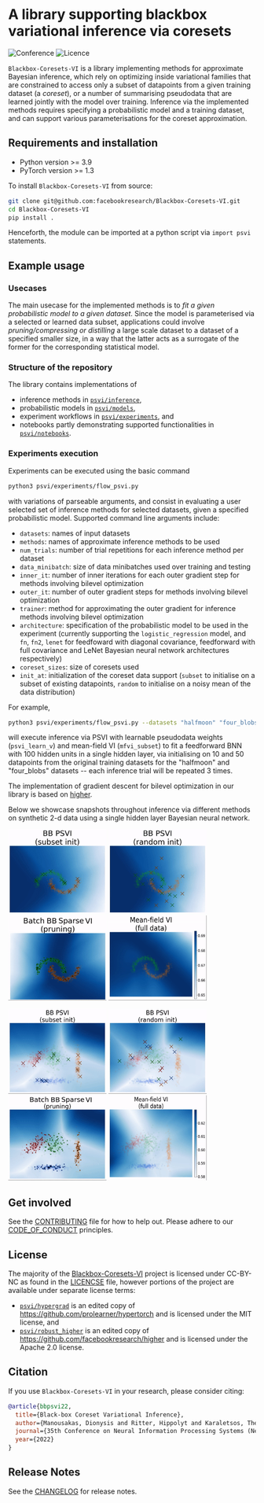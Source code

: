 

# A library supporting blackbox variational inference via coresets
![Conference](https://img.shields.io/badge/NeurIPS-2022-informational.svg) ![Licence](https://img.shields.io/badge/licence-CC--BY--NC-green.svg) 

`Blackbox-Coresets-VI` is a library implementing methods for approximate Bayesian inference, which rely on optimizing inside variational families that are constrained to access only a subset of datapoints from a given training dataset (a *coreset*), or a number of summarising pseudodata that are learned jointly with the model over training. Inference via the implemented methods requires specifying a probabilistic model and a training dataset, and can support various parameterisations for the coreset approximation.

## Requirements and installation

* Python version >= 3.9
* PyTorch version >= 1.3

To install `Blackbox-Coresets-VI` from source:
```bash
git clone git@github.com:facebookresearch/Blackbox-Coresets-VI.git
cd Blackbox-Coresets-VI
pip install .
```

Henceforth, the module can be imported at a python script via `import psvi` statements.


## Example usage

### Usecases

The main usecase for the implemented methods is to *fit a given probabilistic model to a given dataset*. Since the model is parameterised via a selected or learned data subset, applications could involve *pruning/compressing or distilling* a large scale dataset to a dataset of a specified smaller size, in a way that the latter acts as a surrogate of the former for the corresponding statistical model.

### Structure of the repository

The library contains implementations of
* inference methods in [`psvi/inference`](psvi/inference),
* probabilistic models in [`psvi/models`](psvi/models), 
* experiment workflows in [`psvi/experiments`](psvi/experiments), and
* notebooks partly demonstrating supported functionalities in [`psvi/notebooks`](psvi/notebooks).

### Experiments execution

Experiments can be executed using the basic command
```bash
python3 psvi/experiments/flow_psvi.py
```
with variations of parseable arguments, and
consist in evaluating a user selected set of inference methods for selected datasets, given a specified probabilistic model. Supported command line arguments include:
* `datasets`: names of input datasets
* `methods`: names of approximate inference methods to be used
* `num_trials`: number of trial repetitions for each inference method per dataset
* `data_minibatch`: size of data minibatches used over training and testing
* `inner_it`: number of inner iterations for each outer gradient step for methods involving bilevel optimization
* `outer_it`: number of outer gradient steps for methods involving bilevel optimization
* `trainer`: method for approximating the outer gradient for inference methods involving bilevel optimization
* `architecture`: specification of the probabilistic model to be used in the experiment (currently supporting the  `logistic_regression` model, and `fn`, `fn2`, `lenet` for feedfoward with diagonal covariance, feedforward with full covariance and LeNet Bayesian neural network architectures respectively)
* `coreset_sizes`: size of coresets used
* `init_at`: initialization of the coreset data support (`subset` to initialise on a subset of existing datapoints, `random` to initialise on a noisy mean of the data distribution)

For example,
```bash
python3 psvi/experiments/flow_psvi.py --datasets "halfmoon" "four_blobs" --architecture "fn" --n_hidden 100 --methods "psvi_learn_v" "mfvi_subset" --coreset_sizes 10 50 --init_at "subsample" --num_trials 3 
```
will execute inference via PSVI with learnable pseudodata weights (`psvi_learn_v`) and mean-field VI (`mfvi_subset`) to fit a feedforward BNN with 100 hidden units in a single hidden layer, via initialising on 10 and 50 datapoints from the original training datasets for the "halfmoon" and "four_blobs" datasets -- each inference trial will be repeated 3 times.

The implementation of gradient descent for bilevel optimization in our library is based on [higher](https://github.com/facebookresearch/higher).

Below we showcase snapshots throughout inference via different methods on synthetic 2-d data using a single hidden layer Bayesian neural network.

<img src="psvi/auxiliary/hm_subset.gif" width="200" height="173"/> <img src="psvi/auxiliary/hm_random.gif" width="200" height="173"/> <img src="psvi/auxiliary/hm_prune.gif" width="200" height="173"/> <img src="psvi/auxiliary/hm_mf.gif" width="200" height="173"/>

<img src="psvi/auxiliary/fb_subset.gif" width="200" height="173"/> <img src="psvi/auxiliary/fb_random.gif" width="200" height="173"/> <img src="psvi/auxiliary/fb_prune.gif" width="200" height="173"/> <img src="psvi/auxiliary/fb_mf.gif" width="200" height="173"/>


## Get involved

See the [CONTRIBUTING](CONTRIBUTING.md) file for how to help out. Please adhere to our [CODE_OF_CONDUCT](CODE_OF_CONDUCT.md) principles.

## License

The majority of the [Blackbox-Coresets-VI](https://github.com/facebookresearch/Blackbox-Coresets-VI) project is licensed under CC-BY-NC as found in the [LICENCSE](LICENSE) file, however portions of the project are available under separate license terms:
- [`psvi/hypergrad`](psvi/hypergrad) is an edited copy of https://github.com/prolearner/hypertorch and is licensed under the MIT license, and
- [`psvi/robust_higher`](psvi/robust_higher) is an edited copy of https://github.com/facebookresearch/higher and is licensed under the Apache 2.0 license.

## Citation

If you use `Blackbox-Coresets-VI` in your research, please consider citing:

```bib
@article{bbpsvi22,
  title={Black-box Coreset Variational Inference},
  author={Manousakas, Dionysis and Ritter, Hippolyt and Karaletsos, Theofanis},
  journal={35th Conference on Neural Information Processing Systems (NeurIPS)},
  year={2022}
}
```

## Release Notes

See the [CHANGELOG](./CHANGELOG.md) for release notes.
